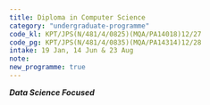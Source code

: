 ```yaml
---
title: Diploma in Computer Science
category: "undergraduate-programme"
code_kl: KPT/JPS(N/481/4/0825)(MQA/PA14018)12/27
code_pg: KPT/JPS(N/481/4/0835)(MQA/PA14314)12/28
intake: 19 Jan, 14 Jun & 23 Aug
note: 
new_programme: true
---
```


<b><i>Data Science Focused</i></b>
<!-- <p>Top Up 1 Year to complete your degree in Australia <small>(T&C apply)</small></p> -->